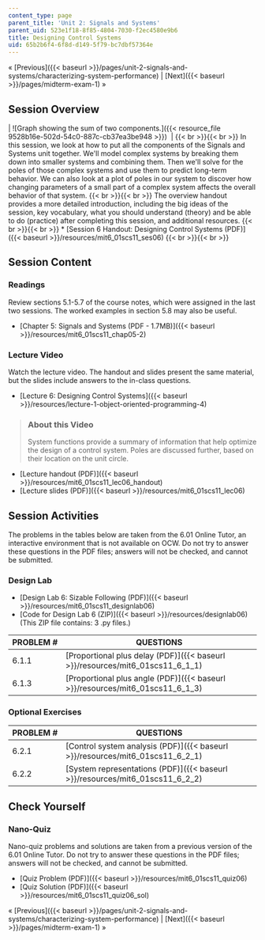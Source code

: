 ```yaml
---
content_type: page
parent_title: 'Unit 2: Signals and Systems'
parent_uid: 523e1f18-8f85-4804-7030-f2ec4580e9b6
title: Designing Control Systems
uid: 65b2b6f4-6f8d-d149-5f79-bc7dbf57364e
---
```


« [Previous]({{< baseurl >}}/pages/unit-2-signals-and-systems/characterizing-system-performance) | [Next]({{< baseurl >}}/pages/midterm-exam-1) »

Session Overview
----------------

| ![Graph showing the sum of two components.]({{< resource_file 9528b16e-502d-54c0-887c-cb37ea3be948 >}})  |  {{< br >}}{{< br >}} In this session, we look at how to put all the components of the Signals and Systems unit together. We'll model complex systems by breaking them down into smaller systems and combining them. Then we'll solve for the poles of those complex systems and use them to predict long-term behavior. We can also look at a plot of poles in our system to discover how changing parameters of a small part of a complex system affects the overall behavior of that system. {{< br >}}{{< br >}} The overview handout provides a more detailed introduction, including the big ideas of the session, key vocabulary, what you should understand (theory) and be able to do (practice) after completing this session, and additional resources. {{< br >}}{{< br >}} *   [Session 6 Handout: Designing Control Systems (PDF)]({{< baseurl >}}/resources/mit6_01scs11_ses06) {{< br >}}{{< br >}}  

Session Content
---------------

### Readings

Review sections 5.1-5.7 of the course notes, which were assigned in the last two sessions. The worked examples in section 5.8 may also be useful.

*   [Chapter 5: Signals and Systems (PDF - 1.7MB)]({{< baseurl >}}/resources/mit6_01scs11_chap05-2)

### Lecture Video

Watch the lecture video. The handout and slides present the same material, but the slides include answers to the in-class questions.

*   [Lecture 6: Designing Control Systems]({{< baseurl >}}/resources/lecture-1-object-oriented-programming-4)

> ### About this Video
> 
> System functions provide a summary of information that help optimize the design of a control system. Poles are discussed further, based on their location on the unit circle.

*   [Lecture handout (PDF)]({{< baseurl >}}/resources/mit6_01scs11_lec06_handout)
*   [Lecture slides (PDF)]({{< baseurl >}}/resources/mit6_01scs11_lec06)

Session Activities
------------------

The problems in the tables below are taken from the 6.01 Online Tutor, an interactive environment that is not available on OCW. Do not try to answer these questions in the PDF files; answers will not be checked, and cannot be submitted.

### Design Lab

*   [Design Lab 6: Sizable Following (PDF)]({{< baseurl >}}/resources/mit6_01scs11_designlab06)
*   [Code for Design Lab 6 (ZIP)]({{< baseurl >}}/resources/designlab06) (This ZIP file contains: 3 .py files.)

| PROBLEM # | QUESTIONS |
| --- | --- |
| 6.1.1 | [Proportional plus delay (PDF)]({{< baseurl >}}/resources/mit6_01scs11_6_1_1) |
| 6.1.3 | [Proportional plus angle (PDF)]({{< baseurl >}}/resources/mit6_01scs11_6_1_3) 

### Optional Exercises

| PROBLEM # | QUESTIONS |
| --- | --- |
| 6.2.1 | [Control system analysis (PDF)]({{< baseurl >}}/resources/mit6_01scs11_6_2_1) |
| 6.2.2 | [System representations (PDF)]({{< baseurl >}}/resources/mit6_01scs11_6_2_2) 

Check Yourself
--------------

### Nano-Quiz

Nano-quiz problems and solutions are taken from a previous version of the 6.01 Online Tutor. Do not try to answer these questions in the PDF files; answers will not be checked, and cannot be submitted.

*   [Quiz Problem (PDF)]({{< baseurl >}}/resources/mit6_01scs11_quiz06)
*   [Quiz Solution (PDF)]({{< baseurl >}}/resources/mit6_01scs11_quiz06_sol)

« [Previous]({{< baseurl >}}/pages/unit-2-signals-and-systems/characterizing-system-performance) | [Next]({{< baseurl >}}/pages/midterm-exam-1) »